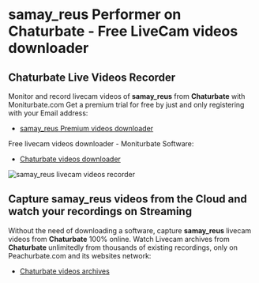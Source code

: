 # samay_reus Performer on Chaturbate - Free LiveCam videos downloader

## Chaturbate Live Videos Recorder

Monitor and record livecam videos of **samay_reus** from **Chaturbate** with Moniturbate.com
Get a premium trial for free by just and only registering with your Email address:
* [samay_reus Premium videos downloader](https://moniturbate.com/request-demo-licence-key.html)

Free livecam videos downloader - Moniturbate Software:
* [Chaturbate videos downloader](https://moniturbate.com/moniturbate-download-software.html)

![samay_reus livecam videos recorder](https://peachurnet.com/templates/moniturbate-software.png)


## Capture samay_reus videos from the Cloud and watch your recordings on Streaming

Without the need of downloading a software, capture **samay_reus** livecam videos from **Chaturbate** 100% online.
Watch Livecam archives from **Chaturbate** unlimitedly from thousands of existing recordings, only on Peachurbate.com and its websites network:
* [Chaturbate videos archives](https://peachurnet.com/)